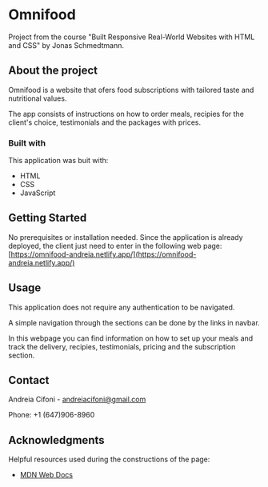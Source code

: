 # Omnifood
Project from the course "Built Responsive Real-World Websites with HTML and CSS" by Jonas Schmedtmann.

## About the project
Omnifood is a website that ofers food subscriptions with tailored taste and nutritional values.
  
The app consists of instructions on how to order meals, recipies for the client's choice, testimonials and the packages with prices. 
    
### Built with
This application was buit with:

* HTML
* CSS
* JavaScript


## Getting Started
No prerequisites or installation needed. Since the application is already deployed, the client just need to enter in the following web page:
[https://omnifood-andreia.netlify.app/](https://omnifood-andreia.netlify.app/)

## Usage
This application does not require any authentication to be navigated.

A simple navigation through the sections can be done by the links in navbar. 

In this webpage you can find information on how to set up your meals and track the delivery, recipies, testimonials, pricing and the subscription section.


## Contact
Andreia Cifoni - andreiacifoni@gmail.com

Phone: +1 (647)906-8960

## Acknowledgments
Helpful resources used during the constructions of the page:
- [MDN Web Docs](https://developer.mozilla.org/en-US/)


